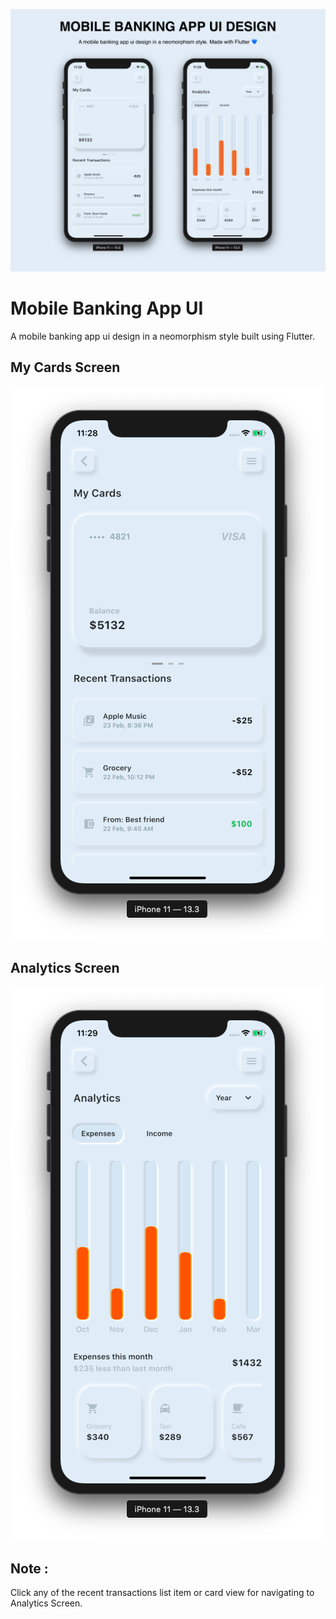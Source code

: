 ![alt Mobile Banking App UI](https://github.com/ADS-bot/Mobile-Banking-App-UI/blob/master/screenshots/Mobile-Baning-App-Img.png)

# Mobile Banking App UI

A mobile banking app ui design in a neomorphism style built using Flutter.


## My Cards Screen

![alt My Cards UI](https://github.com/ADS-bot/Mobile-Banking-App-UI/blob/master/screenshots/mycards.png)

## Analytics Screen

![alt Analytics UI](https://github.com/ADS-bot/Mobile-Banking-App-UI/blob/master/screenshots/analytics.png)

## Note : 
Click any of the recent transactions list item or card view for navigating to Analytics Screen.

